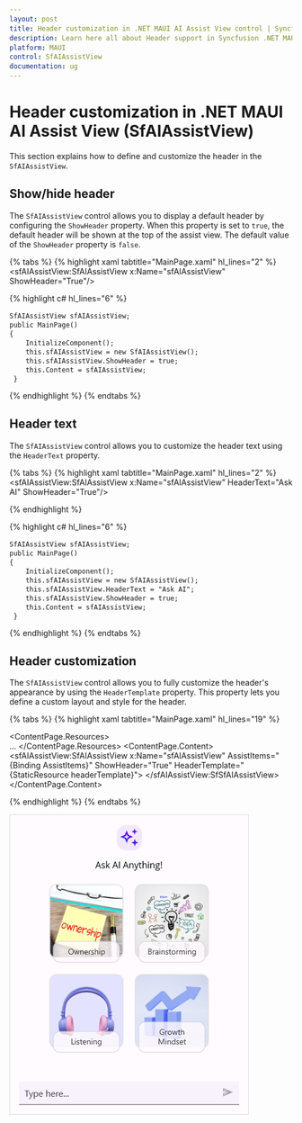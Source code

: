```yaml
---
layout: post
title: Header customization in .NET MAUI AI Assist View control | Syncfusion
description: Learn here all about Header support in Syncfusion .NET MAUI AI Assist View (SfAIAssistView) control and more.
platform: MAUI
control: SfAIAssistView
documentation: ug
---
```


# Header customization in .NET MAUI AI Assist View (SfAIAssistView)

This section explains how to define and customize the header in the `SfAIAssistView`.

## Show/hide header

The `SfAIAssistView` control allows you to display a default header by configuring the `ShowHeader` property. When this property is set to `true`, the default header will be shown at the top of the assist view. The default value of the `ShowHeader` property is `false`.

{% tabs %}
{% highlight xaml tabtitle="MainPage.xaml" hl_lines="2" %}
         <sfAIAssistView:SfAIAssistView x:Name="sfAIAssistView"
                                        ShowHeader="True"/>  

{% highlight c# hl_lines="6" %} 

    SfAIAssistView sfAIAssistView; 
    public MainPage() 
    { 
        InitializeComponent(); 
        this.sfAIAssistView = new SfAIAssistView();
        this.sfAIAssistView.ShowHeader = true;
        this.Content = sfAIAssistView; 
     } 

{% endhighlight %}
{% endtabs %}


## Header text

The `SfAIAssistView` control allows you to customize the header text using the `HeaderText` property.

{% tabs %}
{% highlight xaml tabtitle="MainPage.xaml" hl_lines="2" %}
         <sfAIAssistView:SfAIAssistView x:Name="sfAIAssistView"
                                        HeaderText="Ask AI"
                                        ShowHeader="True"/>  

{% endhighlight %} 

{% highlight c# hl_lines="6" %} 

    SfAIAssistView sfAIAssistView; 
    public MainPage() 
    { 
        InitializeComponent(); 
        this.sfAIAssistView = new SfAIAssistView();
        this.sfAIAssistView.HeaderText = "Ask AI";
        this.sfAIAssistView.ShowHeader = true;
        this.Content = sfAIAssistView; 
     } 

{% endhighlight %}
{% endtabs %}

## Header customization

The `SfAIAssistView` control allows you to fully customize the header's appearance by using the `HeaderTemplate` property. This property lets you define a custom layout and style for the header.

{% tabs %}
{% highlight xaml tabtitle="MainPage.xaml" hl_lines="19" %}

 <ContentPage.Resources>
        <ResourceDictionary>
            <DataTemplate x:Key="headerTemplate">
                <Grid RowDefinitions="45,30,Auto" RowSpacing="10" Padding="0,18,0,0">
                    <Image  Source="aiassistview.png" HorizontalOptions="Center"/>                 
                    <Label Padding="0,5,0,0" Text="Ask AI Anything!" HorizontalOptions="Center" Grid.Row="1" FontSize="16"/>
                    <FlexLayout x:Name="headerlayout"
                                BindableLayout.ItemsSource="{Binding HeaderInfoCollection}">
                        ...
                    </FlexLayout>
                </Grid>
            </DataTemplate>
        </ResourceDictionary>
    </ContentPage.Resources>
<ContentPage.Content>
      <sfAIAssistView:SfAIAssistView x:Name="sfAIAssistView"
                                     AssistItems="{Binding AssistItems}"
                                     ShowHeader="True"
                                     HeaderTemplate="{StaticResource headerTemplate}">
      </sfAIAssistView:SfSfAIAssistView>
</ContentPage.Content>

{% endhighlight %}
{% endtabs %}

![Header View customization in .NET MAUI AI Assist View](Images/maui-aiassistview-header-customization.png)
